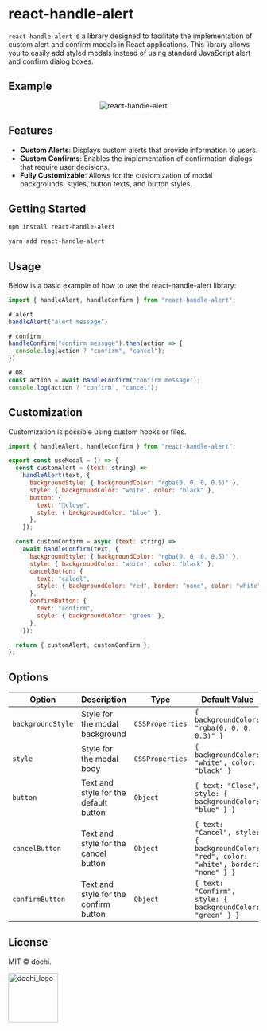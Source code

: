 # react-handle-alert

`react-handle-alert` is a library designed to facilitate the implementation of custom alert and confirm modals in React applications. This library allows you to easily add styled modals instead of using standard JavaScript alert and confirm dialog boxes.

## Example
<div align="center">
  
  ![react-handle-alert](https://github.com/ryxxn/react-handle-alert/assets/88328436/08da28ff-d058-48eb-b6b6-52b5951ba18d)
  
</div>


## Features

- **Custom Alerts**: Displays custom alerts that provide information to users.
- **Custom Confirms**: Enables the implementation of confirmation dialogs that require user decisions.
- **Fully Customizable**: Allows for the customization of modal backgrounds, styles, button texts, and button styles.

## Getting Started

```bash
npm install react-handle-alert

yarn add react-handle-alert
```

## Usage
Below is a basic example of how to use the react-handle-alert library:

```javascript
import { handleAlert, handleConfirm } from "react-handle-alert";

# alert
handleAlert("alert message")

# confirm
handleConfirm("confirm message").then(action => {
  console.log(action ? "confirm", "cancel");
})

# OR
const action = await handleConfirm("confirm message");
console.log(action ? "confirm", "cancel");

```

## Customization
Customization is possible using custom hooks or files.

```javascript
import { handleAlert, handleConfirm } from "react-handle-alert";

export const useModal = () => {
  const customAlert = (text: string) =>
    handleAlert(text, {
      backgroundStyle: { backgroundColor: "rgba(0, 0, 0, 0.5)" },
      style: { backgroundColor: "white", color: "black" },
      button: {
        text: "close",
        style: { backgroundColor: "blue" },
      },
    });

  const customConfirm = async (text: string) =>
    await handleConfirm(text, {
      backgroundStyle: { backgroundColor: "rgba(0, 0, 0, 0.5)" },
      style: { backgroundColor: "white", color: "black" },
      cancelButton: {
        text: "calcel",
        style: { backgroundColor: "red", border: "none", color: "white" },
      },
      confirmButton: {
        text: "confirm",
        style: { backgroundColor: "green" },
      },
    });

  return { customAlert, customConfirm };
};

```

## Options

| Option           | Description                           | Type             | Default Value                                               |
|------------------|---------------------------------------|------------------|-------------------------------------------------------------|
| `backgroundStyle`| Style for the modal background        | `CSSProperties`  | `{ backgroundColor: "rgba(0, 0, 0, 0.3)" }`                 |
| `style`          | Style for the modal body              | `CSSProperties`  | `{ backgroundColor: "white", color: "black" }`              |
| `button`         | Text and style for the default button | `Object`         | `{ text: "Close", style: { backgroundColor: "blue" } }`     |
| `cancelButton`   | Text and style for the cancel button  | `Object`         | `{ text: "Cancel", style: { backgroundColor: "red", color: "white", border: "none" } }` |
| `confirmButton`  | Text and style for the confirm button | `Object`         | `{ text: "Confirm", style: { backgroundColor: "green" } }`  |

## License
MIT © dochi.

<img width="100" height="100" alt="dochi_logo" src="https://github.com/ryxxn/react-handle-alert/assets/88328436/5bb692d4-4155-45cd-aab7-3c1978d759ef" />

